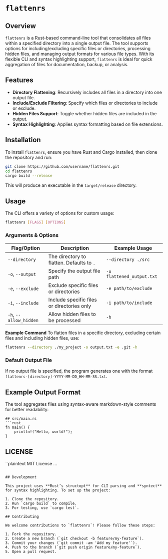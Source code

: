 # `flattenrs`

## Overview
`flattenrs` is a Rust-based command-line tool that consolidates all files within a specified directory into a single output file. The tool supports options for including/excluding specific files or directories, processing hidden files, and managing output formats for various file types. With its flexible CLI and syntax highlighting support, `flattenrs` is ideal for quick aggregation of files for documentation, backup, or analysis.

## Features
- **Directory Flattening**: Recursively includes all files in a directory into one output file.
- **Include/Exclude Filtering**: Specify which files or directories to include or exclude.
- **Hidden Files Support**: Toggle whether hidden files are included in the output.
- **Syntax Highlighting**: Applies syntax formatting based on file extensions.

## Installation
To install `flattenrs`, ensure you have Rust and Cargo installed, then clone the repository and run:

```bash
git clone https://github.com/username/flattenrs.git
cd flattenrs
cargo build --release
```

This will produce an executable in the `target/release` directory.

## Usage
The CLI offers a variety of options for custom usage:

```bash
flattenrs [FLAGS] [OPTIONS]
```

### Arguments & Options

| Flag/Option      | Description                                    | Example Usage                |
|------------------|------------------------------------------------|------------------------------|
| `--directory`    | The directory to flatten. Defaults to `.`      | `--directory ./src`          |
| `-o`, `--output` | Specify the output file path                   | `-o flattened_output.txt`    |
| `-e`, `--exclude`| Exclude specific files or directories          | `-e path/to/exclude`         |
| `-i`, `--include`| Include specific files or directories only     | `-i path/to/include`         |
| `-h`, `--allow_hidden`| Allow hidden files to be processed       | `-h`                         |

**Example Command**
To flatten files in a specific directory, excluding certain files and including hidden files, use:

```bash
flattenrs --directory ./my_project -o output.txt -e .git -h
```

### Default Output File
If no output file is specified, the program generates one with the format `flattenrs-[directory]-YYYY-MM-DD_HH-MM-SS.txt`.

## Example Output Format
The tool aggregates files using syntax-aware markdown-style comments for better readability:

```
## src/main.rs
```rust
fn main() {
    println!("Hello, world!");
}
```

## LICENSE
``plaintext
MIT License
...
```

## Development

This project uses **Rust’s structopt** for CLI parsing and **syntect** for syntax highlighting. To set up the project:

1. Clone the repository.
2. Run `cargo build` to compile.
3. For testing, use `cargo test`.

## Contributing

We welcome contributions to `flattenrs`! Please follow these steps:

1. Fork the repository.
2. Create a new branch (`git checkout -b feature/my-feature`).
3. Commit your changes (`git commit -am 'Add my feature'`).
4. Push to the branch (`git push origin feature/my-feature`).
5. Open a pull request.
